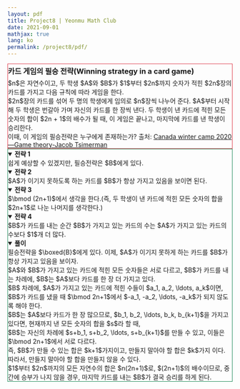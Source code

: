 ```yaml
---
layout: pdf
title: Project8 | Yeonmu Math Club
date: 2021-09-01
mathjax: true
lang: ko
permalink: /project8/pdf/
---
```

<div id="accordion">
  <div id="collapseOne" class="collapse show" data-bs-parent="#accordion">
    <div class="card-body" style="border: 1px solid rgb(220, 53, 69);">
     <h3 style="margin: 0.2em 0 0.3em 0;">카드 게임의 필승 전략(Winning strategy in a card game)</h3>
     <redbox style="margin: 0.5em 0 1.2em 0;">$n$은 자연수이고, 두 학생 $A$와 $B$가 $1$부터 $2n$까지 숫자가 적힌 $2n$장의 카드를 가지고 다음 규칙에 따라 게임을 한다.<br>$2n$장의 카드를 섞어 두 명의 학생에게 임의로 $n$장씩 나누어 준다. $A$부터 시작해 두 학생은 번갈아 가며 자신의 카드를 한 장씩 낸다. 두 학생이 낸 카드에 적힌 모든 숫자의 합이 $2n + 1$의 배수가 될 때, 이 게임은 끝나고, 마지막에 카드를 낸 학생이 승리한다.<br> 이때, 이 게임의 필승전략은 누구에게 존재하는가?</redbox>
     출처: <a href="https://sites.google.com/site/imocanada/" target="_blank">Canada winter camp 2020&mdash;Game theory-Jacob Tsimerman</a>
    </div>
  </div>
  <div id="collapseTwo" class="collapse show" data-bs-parent="#accordion">
    <div class="card-body" style="border: 1px solid rgb(25, 135, 84);">
      <greenbox><details open><summary><b>전략 1</b></summary>쉽게 예상할 수 있겠지만, 필승전략은 $B$에게 있다.</details></greenbox>
      <greenbox><details open><summary><b>전략 2</b></summary>$A$가 이기지 못하도록 하는 카드를 $B$가 항상 가지고 있음을 보이면 된다.</details></greenbox>
      <greenbox><details open><summary><b>전략 3</b></summary>$\bmod (2n+1)$에서 생각을 한다.(즉, 두 학생이 낸 카드에 적힌 모든 숫자의 합을 $2n+1$로 나눈 나머지를 생각한다.)</details></greenbox>
      <greenbox><details open><summary><b>전략 4</b></summary>$B$가 카드를 내는 순간 $B$가 가지고 있는 카드의 수는 $A$가 가지고 있는 카드의 수보다 $1$개 더 많다.</details></greenbox>
      <purplebox><details open><summary><b>풀이</b></summary>필승전략을 $\boxed{B}$에게 있다. 이제, $A$가 이기지 못하게 하는 카드를 $B$가 항상 가지고 있음을 보이자.<br>
      $A$와 $B$가 가지고 있는 카드에 적힌 모든 숫자들은 서로 다르고, $B$가 카드를 내는 차례에, $B$는 $A$보다 카드를 한 장 더 가지고 있다.<br>
      $B$ 차례에, $A$가 가지고 있는 카드에 적힌 수들이 $a_1, a_2, \ldots, a_k$이면, $B$가 카드를 냈을 때 $\bmod 2n+1$에서 $-a_1, -a_2, \ldots, -a_k$가 되지 않도록 해야 한다.<br>
      $B$는 $A$보다 카드가 한 장 많으므로, $b_1, b_2, \ldots, b_k, b_{k+1}$을 가지고 있다면, 현재까지 낸 모든 숫자의 합을 $s$라 할 때,<br>
      $B$는 자신의 차례에 $s+b_1, s+b_2, \ldots, s+b_{k+1}$를 만들 수 있고, 이들은 $\bmod 2n+1$에서 서로 다르다.<br>
      즉, $B$가 만들 수 있는 합은 $k+1$가지이고, 만들지 말아야 할 합은 $k$가지 이다. 따라서, 만들지 말아야 할 합을 만들지 않을 수 있다.<br>
      $1$부터 $2n$까지의 모든 자연수의 합은 $n(2n+1)$로, $(2n+1)$의 배수이므로, 중간에 승부가 나지 않을 경우, 마지막 카드를 내는 $B$가 결국 승리를 하게 된다.</details></purplebox>
    </div>  
  </div>
</div>
